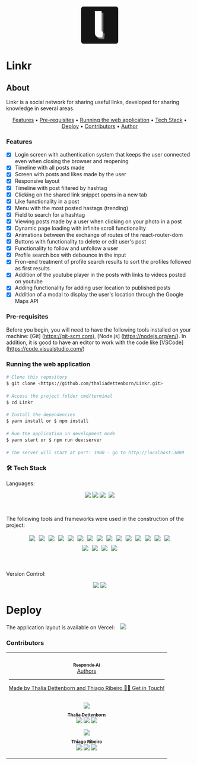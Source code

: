 <p align="center">
  <img src="./public/linkr-logo-icons-favicon/android-icon-144x144.png" width="100" alt="Linkr" />
</p>

# Linkr

## About
<p>
  Linkr is a social network for sharing useful links, developed for sharing knowledge in several areas.
</p>

<p align="center">
    <a style='color:inherit' href="#features">Features</a> •
    <a style='color:inherit' href="#pré-requisites">Pre-requisites</a> •
    <a style='color:inherit' href="#running-the-web-applications">Running the web application</a> •
    <a style='color:inherit' href="#tech">Tech Stack</a> •
    <a style='color:inherit' href="#deploy">Deploy</a> •
    <a style='color:inherit' href="#contributors">Contributors</a> •
    <a style='color:inherit' href="#author">Author</a>
</p>

### Features
- [x] Login screen with authentication system that keeps the user connected even when closing the browser and reopening<br>
- [x] Timeline with all posts made<br>
- [x] Screen with posts and likes made by the user<br>
- [x] Responsive layout<br>
- [x] Timeline with post filtered by hashtag<br>
- [x] Clicking on the shared link snippet opens in a new tab<br>
- [x] Like functionality in a post<br>
- [x] Menu with the most posted hastags (trending)<br>
- [x] Field to search for a hashtag<br>
- [x] Viewing posts made by a user when clicking on your photo in a post<br>
- [x] Dynamic page loading with infinite scroll functionality<br>
- [x] Animations between the exchange of routes of the react-router-dom<br>
- [x] Buttons with functionality to delete or edit user's post<br>
- [x] Functionality to follow and unfollow a user<br>
- [x] Profile search box with debounce in the input<br>
- [x] Fron-end treatment of profile search results to sort the profiles followed as first results<br>
- [x] Addition of the youtube player in the posts with links to videos posted on youtube<br>
- [x] Adding functionality for adding user location to published posts<br>
- [x] Addition of a modal to display the user's location through the Google Maps API

### Pre-requisites

Before you begin, you will need to have the following tools installed on your machine: [Git] (https://git-scm.com), [Node.js] (https://nodejs.org/en/). In addition, it is good to have an editor to work with the code like [VSCode] (https://code.visualstudio.com/)

### Running the web application
```bash
# Clone this repository
$ git clone <https://github.com/thaliadettenborn/Linkr.git>

# Access the project folder cmd/terminal
$ cd Linkr

# Install the dependencies
$ yarn install or $ npm install

# Run the application in development mode
$ yarn start or $ npm run dev:server

# The server will start at port: 3000 - go to http://localhost:3000
```



### 	&#128736; Tech Stack
Languages:<br>
<p align="center">
    <img src="https://img.shields.io/badge/html5%20-%23E34F26.svg?&style=for-the-badge&logo=html5&logoColor=white"/>
    <img src="https://img.shields.io/badge/css3%20-%231572B6.svg?&style=for-the-badge&logo=css3&logoColor=white"/>
    <img src="https://img.shields.io/badge/javascript%20-%23323330.svg?&style=for-the-badge&logo=javascript&logoColor=%23F7DF1E"/>
    <img scr='https://img.shields.io/badge/jsx%20-%2320232a.svg?&style=for-the-badge&logo=jsx&logoColor=%2361DAFB'>
    <img src="https://img.shields.io/badge/markdown-%23000000.svg?&style=for-the-badge&logo=markdown&logoColor=white"/>
</p>
<br>

The following tools and frameworks were used in the construction of the project:<br>
<p align="center" style='display: flex; justify-content: center; flex-wrap:wrap; align-items: center; margin: 0 50px;'>
  <img style='margin: 5px;' src='https://img.shields.io/badge/styled-components%20-%2320232a.svg?&style=for-the-badge&color=b8679e&logo=styled-components&logoColor=%3a3a3a'>
  <img style='margin: 5px;' src='https://img.shields.io/badge/prop_types%20-%2320232a.svg?&style=for-the-badge&color=blueviolet'/>
  <img style='margin: 5px;' src="https://img.shields.io/badge/node.js%20-%2343853D.svg?&style=for-the-badge&logo=node.js&logoColor=white"/>
  <img style='margin: 5px;' src="https://img.shields.io/badge/webpack%20-%238DD6F9.svg?&style=for-the-badge&logo=webpack&logoColor=black" />
  <img style='margin: 5px;' src='https://img.shields.io/badge/axios%20-%2320232a.svg?&style=for-the-badge&color=informational'>
  <img style='margin: 5px;' src='https://img.shields.io/badge/babel%20-%2320232a.svg?&style=for-the-badge&color=323230&logo=babel&logoColor=%f4dc4e'>
  <img style='margin: 5px;' src='https://img.shields.io/badge/yarn%20-%2320232a.svg?&style=for-the-badge&logo=yarn&color=318fb7&logoColor=%2361DAFB'>
  <img style='margin: 5px;' src="https://img.shields.io/badge/react-app%20-%2320232a.svg?&style=for-the-badge&color=60ddf9&logo=react&logoColor=%2361DAFB"/>
  <img style='margin: 5px;' src="https://img.shields.io/badge/react_route%20-%2320232a.svg?&style=for-the-badge&logo=react&logoColor=%2361DAFB"/>
  <img style='margin: 5px;' src='https://img.shields.io/badge/react_infinite_scroller%20-%2320232a.svg?&style=for-the-badge&logo=react&logoColor=%2361DAFB'/>
  <img style='margin: 5px;' src='https://img.shields.io/badge/react_hashtag%20-%2320232a.svg?&style=for-the-badge&logo=react&logoColor=%2361DAFB'/>
  <img style='margin: 5px;' src='https://img.shields.io/badge/react_tooltip%20-%2320232a.svg?&style=for-the-badge&logo=react&logoColor=%2361DAFB'/>
  <img style='margin: 5px;' src='https://img.shields.io/badge/react_transition_group%20-%2320232a.svg?&style=for-the-badge&logo=react&logoColor=%2361DAFB'/>
  <img style='margin: 5px;' src='https://img.shields.io/badge/google_maps_react%20-%2320232a.svg?&style=for-the-badge&logo=google-maps&logoColor=%4689f' />
  <img style='margin: 5px;' src='https://img.shields.io/badge/react_debounce_input%20-%2320232a.svg?&style=for-the-badge&logo=react&logoColor=%2361DAFB' />
  <img style='margin: 5px;' src='https://img.shields.io/badge/react_modal%20-%2320232a.svg?&style=for-the-badge&logo=react&logoColor=%2361DAFB' />
  <img style='margin: 5px;' src='https://img.shields.io/badge/react-icon%20-%2320232a.svg?&style=for-the-badge&color=f28dc7&logo=react-icon&logoColor=%2361DAFB'>
  <img style='margin: 5px;' src='https://img.shields.io/badge/react_youtube%20-%2320232a.svg?&style=for-the-badge&color=CC0000&logo=react&logoColor=white' />
  <img style='margin: 5px;' src='https://img.shields.io/badge/get_youtube_id%20-%2320232a.svg?&style=for-the-badge&color=CC0000&logo=youtube&logoColor=white' />
</p>

<br><br>
Version Control:<br>
<p align="center">
    <img src="https://img.shields.io/badge/git%20-%23F05033.svg?&style=for-the-badge&logo=git&logoColor=white"/>
    <img src="https://img.shields.io/badge/github%20-%23121011.svg?&style=for-the-badge&logo=github&logoColor=white"/>
</p>

# Deploy

The application layout is available on Vercel:
<a style='margin-left: 10px;' href='https://linkr-dun.vercel.app/'><img src='https://img.shields.io/badge/vercel%20-%23000000.svg?&style=for-the-badge&logo=vercel&logoColor=white'></a>


### Contributors
<table>
  <tr>
    <td align="center"><a href="https://github.com/responde-ai"><img style="border-radius: 50%;" src="https://avatars3.githubusercontent.com/u/40724166?s=200&v=4" width="100px;" alt=""/><br /><sub><b>Responde Aí</b></sub></a><br /><a href="https://github.com/responde-ai>👨‍🚀</a></td>
  </tr>
</table>

### Authors
---
<p align='center'>
  Made by Thalia Dettenborn and Thiago Ribeiro 👋🏽 Get in Touch! <br><br>
  <p align='center' width='250px' style='border: 1px s'>
	  <img src="https://avatars0.githubusercontent.com/u/70967247?s=460&u=0684339f0717ae41ce18689351f0215fdf270590&v=4" width="100px;"/> <br />
 <sub><b>Thalia Dettenborn</b></sub></a> <br />
	  <a href="https://www.linkedin.com/in/thaliarobertadettenborn/"><img src="https://img.shields.io/badge/linkedin-%230077B5.svg?&style=for-the-badge&logo=linkedin&logoColor=white"/></a>
	  <a href="mailto:thalia.born@gmail.com"><img src="https://img.shields.io/badge/gmail-D14836?&style=for-the-badge&logo=gmail&logoColor=white"/></a>
	  <a href="https://github.com/thaliadettenborn"><img src="https://img.shields.io/badge/github-%23100000.svg?&style=for-the-badge&logo=github&logoColor=white" /></a>
  </p>

<p align='center' width='250px'>
	  <img src="https://media-exp1.licdn.com/dms/image/C4D03AQHHonLndu4rWQ/profile-displayphoto-shrink_200_200/0/1558406909827?e=1614816000&v=beta&t=OHmyUt5ztReb5aioZAhIzV1qdg8kZkpK60PcbepjhCo" width="100px;"/> <br />
 <sub><b>Thiago Ribeiro</b></sub></a> <br />
	  <a href="https://www.linkedin.com/in/thiago-ribeiro-83b51a16a/"><img src="https://img.shields.io/badge/linkedin-%230077B5.svg?&style=for-the-badge&logo=linkedin&logoColor=white"/></a>
	  <a href="mailto:[thiribeiro142@gmail.com](mailto:thiribeiro142@gmail.com)"><img src="https://img.shields.io/badge/gmail-D14836?&style=for-the-badge&logo=gmail&logoColor=white"/></a>
	  <a href="https://github.com/thiagoribb"><img src="https://img.shields.io/badge/github-%23100000.svg?&style=for-the-badge&logo=github&logoColor=white" /></a>
  </p>
</p>

<!--stackedit_data:
eyJoaXN0b3J5IjpbLTk5MDkzMjkxLDg0NTIwNzM3OCwtMTkzOT
k2ODE0Niw3Njc2MjAwMzMsNzY3NjIwMDMzXX0=
-->